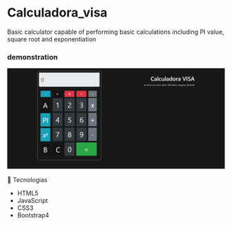 # Calculadora_visa
Basic calculator capable of performing basic calculations including PI value, square root and exponentiation

### demonstration

![screen capture](image.png)

🚀 Tecnologias

-  HTML5
-  JavaScript
-  CSS3
-  Bootstrap4
